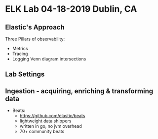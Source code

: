 # ELK Lab 04-18-2019 Dublin, CA

## Elastic's Approach
Three Pillars of observability:
- Metrics
- Tracing
- Logging
Venn diagram intersections

## Lab Settings


## Ingestion - acquiring, enriching & transforming data
* Beats:
    - https://github.com/elastic/beats
    - lightweight data shippers
    - written in go, no jvm overhead
    - 70+ community beats
